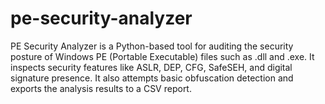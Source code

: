 # pe-security-analyzer
PE Security Analyzer is a Python-based tool for auditing the security posture of Windows PE (Portable Executable) files such as .dll and .exe. It inspects security features like ASLR, DEP, CFG, SafeSEH, and digital signature presence. It also attempts basic obfuscation detection and exports the analysis results to a CSV report.
